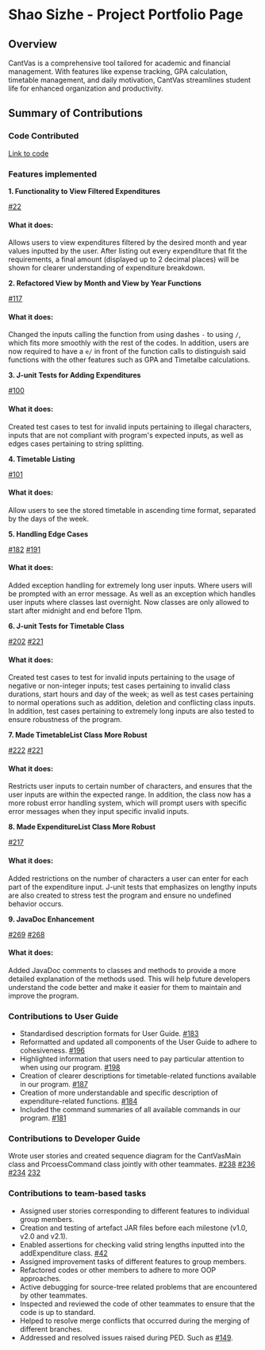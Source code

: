 # Shao Sizhe - Project Portfolio Page

## Overview
CantVas is a comprehensive tool tailored for academic and financial management.
With features like expense tracking, GPA calculation, timetable management,
and daily motivation, CantVas streamlines student life for enhanced organization
and productivity.

## Summary of Contributions

### Code Contributed
[Link to code](https://nus-cs2113-ay2324s2.github.io/tp-dashboard/?search=heart&breakdown=true)

### Features implemented
**1. Functionality to View Filtered Expenditures**

[#22](https://github.com/AY2324S2-CS2113-W13-3/tp/pull/22)

#### What it does:

Allows users to view expenditures filtered by the desired month and year values inputted by the user.
After listing out every expenditure that fit the requirements, a final amount (displayed up to 2 decimal
places) will be shown for clearer understanding of expenditure breakdown.

**2. Refactored View by Month and View by Year Functions**

[#117](https://github.com/AY2324S2-CS2113-W13-3/tp/pull/117)

#### What it does:

Changed the inputs calling the function from using dashes `-` to using `/`, which fits more smoothly
with the rest of the codes. In addition, users are now required to have a `e/` in front of the function 
calls to distinguish said functions with the other features such as GPA and Timetalbe calculations.

**3. J-unit Tests for Adding Expenditures**

[#100](https://github.com/AY2324S2-CS2113-W13-3/tp/pull/100)

#### What it does:

Created test cases to test for invalid inputs pertaining to illegal characters, inputs that are not
compliant with program's expected inputs, as well as edges cases pertaining to string splitting.

**4. Timetable Listing**

[#101](https://github.com/AY2324S2-CS2113-W13-3/tp/pull/101)

#### What it does:

Allow users to see the stored timetable in ascending time format, separated by the days of the week.

**5. Handling Edge Cases**

[#182](https://github.com/AY2324S2-CS2113-W13-3/tp/pull/182)
[#191](https://github.com/AY2324S2-CS2113-W13-3/tp/pull/191)

#### What it does:

Added exception handling for extremely long user inputs. Where users will be prompted with an error
message. As well as an exception which handles user inputs where classes last overnight. Now classes
are only allowed to start after midnight and end before 11pm.

**6. J-unit Tests for Timetable Class**

[#202](https://github.com/AY2324S2-CS2113-W13-3/tp/pull/202)
[#221](https://github.com/AY2324S2-CS2113-W13-3/tp/pull/221)

#### What it does:

Created test cases to test for invalid inputs pertaining to the usage of negative or non-integer inputs;
test cases pertaining to invalid class durations, start hours and day of the week; as well as test cases
pertaining to normal operations such as addition, deletion and conflicting class inputs. In addition, test
cases pertaining to extremely long inputs are also tested to ensure robustness of the program.

**7. Made TimetableList Class More Robust**

[#222](https://github.com/AY2324S2-CS2113-W13-3/tp/pull/222)
[#221](https://github.com/AY2324S2-CS2113-W13-3/tp/pull/221)

#### What it does:

Restricts user inputs to certain number of characters, and ensures that the user inputs are within the 
expected range. In addition, the class now has a more robust error handling system, which will prompt 
users with specific error messages when they input specific invalid inputs.

**8. Made ExpenditureList Class More Robust**

[#217](https://github.com/AY2324S2-CS2113-W13-3/tp/pull/217)

#### What it does:

Added restrictions on the number of characters a user can enter for each part of the expenditure input.
J-unit tests that emphasizes on lengthy inputs are also created to stress test the program and ensure
no undefined behavior occurs.

**9. JavaDoc Enhancement**

[#269](https://github.com/AY2324S2-CS2113-W13-3/tp/pull/269)
[#268](https://github.com/AY2324S2-CS2113-W13-3/tp/pull/268)

#### What it does:

Added JavaDoc comments to classes and methods to provide a more detailed explanation of the methods
used. This will help future developers understand the code better and make it easier for them to maintain
and improve the program.

### Contributions to User Guide

- Standardised description formats for User Guide.
  [#183](https://github.com/AY2324S2-CS2113-W13-3/tp/pull/183)
- Reformatted and updated all components of the User Guide to adhere to cohesiveness.
  [#196](https://github.com/AY2324S2-CS2113-W13-3/tp/pull/196)
- Highlighted information that users need to pay particular attention to when using our program.
  [#198](https://github.com/AY2324S2-CS2113-W13-3/tp/pull/198)
- Creation of clearer descriptions for timetable-related functions available in our program.
  [#187](https://github.com/AY2324S2-CS2113-W13-3/tp/pull/187)
- Creation of more understandable and specific description of expenditure-related functions.
  [#184](https://github.com/AY2324S2-CS2113-W13-3/tp/pull/184)
- Included the command summaries of all available commands in our program.
  [#181](https://github.com/AY2324S2-CS2113-W13-3/tp/pull/181)

### Contributions to Developer Guide

Wrote user stories and created sequence diagram for the CantVasMain class and PrcoessCommand class
jointly with other teammates.
[#238](https://github.com/AY2324S2-CS2113-W13-3/tp/pull/238)
[#236](https://github.com/AY2324S2-CS2113-W13-3/tp/pull/236)
[#234](https://github.com/AY2324S2-CS2113-W13-3/tp/pull/234)
[232](https://github.com/AY2324S2-CS2113-W13-3/tp/pull/232)


### Contributions to team-based tasks

- Assigned user stories corresponding to different features to individual group members.
- Creation and testing of artefact JAR files before each milestone (v1.0, v2.0 and v2.1).
- Enabled assertions for checking valid string lengths inputted into the addExpenditure class.
  [#42](https://github.com/AY2324S2-CS2113-W13-3/tp/pull/42)
- Assigned improvement tasks of different features to group members.
- Refactored codes or other members to adhere to more OOP approaches.
- Active debugging for source-tree related problems that are encountered by other teammates.
- Inspected and reviewed the code of other teammates to ensure that the code is up to standard.
- Helped to resolve merge conflicts that occurred during the merging of different branches.
- Addressed and resolved issues raised during PED. Such as 
  [#149](https://github.com/AY2324S2-CS2113-W13-3/tp/pull/195/commits).